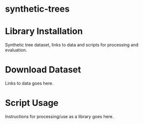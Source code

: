 # synthetic-trees

# Library Installation

Synthetic tree dataset, links to data and scripts for processing and evaluation.

# Download Dataset

Links to data goes here.

# Script Usage

Instructions for processing/use as a library goes here.
